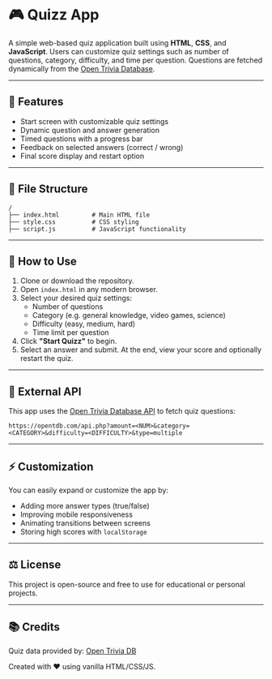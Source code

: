 # 🎮 Quizz App

A simple web-based quiz application built using **HTML**, **CSS**, and **JavaScript**. Users can customize quiz settings such as number of questions, category, difficulty, and time per question. Questions are fetched dynamically from the [Open Trivia Database](https://opentdb.com/).

---

## 🚀 Features

- Start screen with customizable quiz settings
- Dynamic question and answer generation
- Timed questions with a progress bar
- Feedback on selected answers (correct / wrong)
- Final score display and restart option

---

## 📂 File Structure

```
/
├── index.html         # Main HTML file
├── style.css          # CSS styling
├── script.js          # JavaScript functionality
```

---

## 🔄 How to Use

1. Clone or download the repository.
2. Open `index.html` in any modern browser.
3. Select your desired quiz settings:
   - Number of questions
   - Category (e.g. general knowledge, video games, science)
   - Difficulty (easy, medium, hard)
   - Time limit per question
4. Click **"Start Quizz"** to begin.
5. Select an answer and submit. At the end, view your score and optionally restart the quiz.

---

## 🔗 External API

This app uses the [Open Trivia Database API](https://opentdb.com/api_config.php) to fetch quiz questions:

```
https://opentdb.com/api.php?amount=<NUM>&category=<CATEGORY>&difficulty=<DIFFICULTY>&type=multiple
```

---

## ⚡ Customization

You can easily expand or customize the app by:
- Adding more answer types (true/false)
- Improving mobile responsiveness
- Animating transitions between screens
- Storing high scores with `localStorage`

---


## ⚖️ License

This project is open-source and free to use for educational or personal projects.

---

## 📚 Credits

Quiz data provided by: [Open Trivia DB](https://opentdb.com/)

Created with ❤️ using vanilla HTML/CSS/JS.

